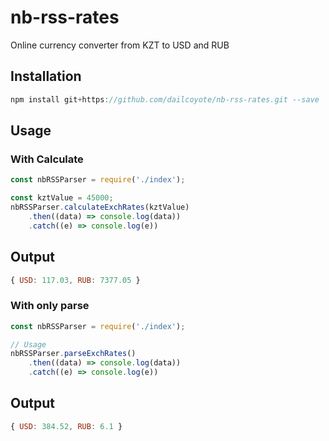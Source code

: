 # nb-rss-rates
Online currency converter from KZT to USD and RUB

## Installation

```javascript
npm install git+https://github.com/dailcoyote/nb-rss-rates.git --save
```

## Usage
### With Calculate
```javascript
const nbRSSParser = require('./index');

const kztValue = 45000;
nbRSSParser.calculateExchRates(kztValue)
    .then((data) => console.log(data))
    .catch((e) => console.log(e))
```

## Output
```javascript
{ USD: 117.03, RUB: 7377.05 }
```
### With only parse
```javascript
const nbRSSParser = require('./index');

// Usage
nbRSSParser.parseExchRates()
    .then((data) => console.log(data))
    .catch((e) => console.log(e))
```

## Output
```javascript
{ USD: 384.52, RUB: 6.1 }
```


